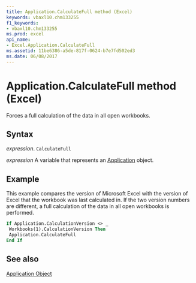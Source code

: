 ```yaml
---
title: Application.CalculateFull method (Excel)
keywords: vbaxl10.chm133255
f1_keywords:
- vbaxl10.chm133255
ms.prod: excel
api_name:
- Excel.Application.CalculateFull
ms.assetid: 11be6386-a5de-817f-0624-b7e7fd502ed3
ms.date: 06/08/2017
---
```



# Application.CalculateFull method (Excel)

Forces a full calculation of the data in all open workbooks.


## Syntax

_expression_. `CalculateFull`

_expression_ A variable that represents an [Application](Excel.Application-graph-property.md) object.


## Example

This example compares the version of Microsoft Excel with the version of Excel that the workbook was last calculated in. If the two version numbers are different, a full calculation of the data in all open workbooks is performed.


```vb
If Application.CalculationVersion <> _ 
 Workbooks(1).CalculationVersion Then 
 Application.CalculateFull 
End If
```


## See also


[Application Object](Excel.Application(object).md)

